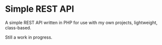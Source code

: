 Simple REST API
===============

A simple REST API written in PHP for use with my own projects, lightweight, class-based.

Still a work in progress.
